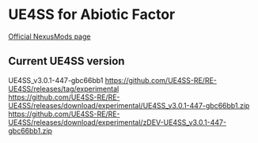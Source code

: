 # UE4SS for Abiotic Factor
[Official NexusMods page](https://www.nexusmods.com/abioticfactor/mods/35)

## Current UE4SS version
UE4SS_v3.0.1-447-gbc66bb1
https://github.com/UE4SS-RE/RE-UE4SS/releases/tag/experimental  
https://github.com/UE4SS-RE/RE-UE4SS/releases/download/experimental/UE4SS_v3.0.1-447-gbc66bb1.zip   
https://github.com/UE4SS-RE/RE-UE4SS/releases/download/experimental/zDEV-UE4SS_v3.0.1-447-gbc66bb1.zip